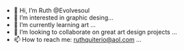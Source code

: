 - 👋 Hi, I’m Ruth @Evolvesoul
- 👀 I’m interested in graphic desing...
- 🌱 I’m currently learning art  ...
- 💞️ I’m looking to collaborate on great art design projects ...
- 📫 How to reach me: ruthquiterio@aol.com ...

<!---
Evolvesoul/Evolvesoul is a ✨ special ✨ repository because its `README.md` (this file) appears on your GitHub profile.
You can click the Preview link to take a look at your changes.
--->
